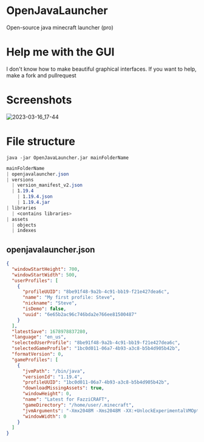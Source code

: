 # OpenJavaLauncher
Open-source java minecraft launcher (pro)

# Help me with the GUI
I don't know how to make beautiful graphical interfaces. If you want to help, make a fork and pullrequest

# Screenshots
![2023-03-16_17-44](https://user-images.githubusercontent.com/68351787/225690699-fac9974a-91fa-4aaf-a81a-376bdea5ace6.png)

# File structure
`java -jar OpenJavaLauncher.jar mainFolderName`
```css
mainFolderName
| openjavalauncher.json
| versions
  | version_manifest_v2.json
  | 1.19.4
    | 1.19.4.json
    | 1.19.4.jar
| libraries
  | <contains libraries>
| assets
  | objects
  | indexes
```

## openjavalauncher.json
```json
{
  "windowStartHeight": 700,
  "windowStartWidth": 500,
  "userProfiles": [
    {
      "profileUUID": "8be91f48-9a2b-4c91-bb19-f21e427dea6c",
      "name": "My first profile: Steve",
      "nickname": "Steve",
      "isDemo": false,
      "uuid": "6e65b2ac96c746bda2e766ee81500487"
    }
  ],
  "latestSave": 1678978837280,
  "language": "en_us",
  "selectedUserProfile": "8be91f48-9a2b-4c91-bb19-f21e427dea6c",
  "selectedGameProfile": "1bc0d011-06a7-4b93-a3c8-b5b4d905b42b",
  "formatVersion": 0,
  "gameProfiles": [
    {
      "jvmPath": "/bin/java",
      "versionId": "1.19.4",
      "profileUUID": "1bc0d011-06a7-4b93-a3c8-b5b4d905b42b",
      "downloadMissingAssets": true,
      "windowHeight": 0,
      "name": "Latest for FazziCRAFT",
      "gameDirectory": "/home/user/.minecraft",
      "jvmArguments": "-Xmx2048M -Xms2048M -XX:+UnlockExperimentalVMOptions -XX:+UseG1GC -XX:G1NewSizePercent=20 -XX:G1ReservePercent=20 -XX:MaxGCPauseMillis=50 -XX:G1HeapRegionSize=32M -XX:+DisableExplicitGC -XX:+AlwaysPreTouch -XX:+ParallelRefProcEnabled -Dfile.encoding=UTF-8",
      "windowWidth": 0
    }
  ]
}
```
